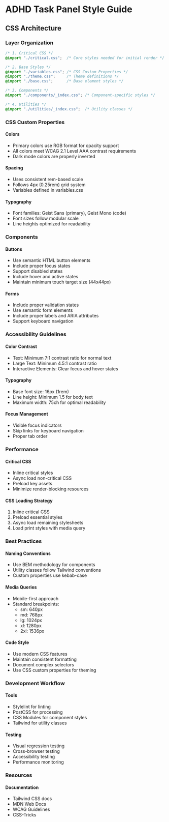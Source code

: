# ADHD Task Panel Style Guide

## CSS Architecture

### Layer Organization
```css
/* 1. Critical CSS */
@import "./critical.css";  /* Core styles needed for initial render */

/* 2. Base Styles */
@import "./variables.css"; /* CSS Custom Properties */
@import "./theme.css";     /* Theme definitions */
@import "./base.css";      /* Base element styles */

/* 3. Components */
@import "./components/_index.css"; /* Component-specific styles */

/* 4. Utilities */
@import "./utilities/_index.css";  /* Utility classes */
```

### CSS Custom Properties

#### Colors
- Primary colors use RGB format for opacity support
- All colors meet WCAG 2.1 Level AAA contrast requirements
- Dark mode colors are properly inverted

#### Spacing
- Uses consistent rem-based scale
- Follows 4px (0.25rem) grid system
- Variables defined in variables.css

#### Typography
- Font families: Geist Sans (primary), Geist Mono (code)
- Font sizes follow modular scale
- Line heights optimized for readability

### Components

#### Buttons
- Use semantic HTML button elements
- Include proper focus states
- Support disabled states
- Include hover and active states
- Maintain minimum touch target size (44x44px)

#### Forms
- Include proper validation states
- Use semantic form elements
- Include proper labels and ARIA attributes
- Support keyboard navigation

### Accessibility Guidelines

#### Color Contrast
- Text: Minimum 7:1 contrast ratio for normal text
- Large Text: Minimum 4.5:1 contrast ratio
- Interactive Elements: Clear focus and hover states

#### Typography
- Base font size: 16px (1rem)
- Line height: Minimum 1.5 for body text
- Maximum width: 75ch for optimal readability

#### Focus Management
- Visible focus indicators
- Skip links for keyboard navigation
- Proper tab order

### Performance

#### Critical CSS
- Inline critical styles
- Async load non-critical CSS
- Preload key assets
- Minimize render-blocking resources

#### CSS Loading Strategy
1. Inline critical CSS
2. Preload essential styles
3. Async load remaining stylesheets
4. Load print styles with media query

### Best Practices

#### Naming Conventions
- Use BEM methodology for components
- Utility classes follow Tailwind conventions
- Custom properties use kebab-case

#### Media Queries
- Mobile-first approach
- Standard breakpoints:
  - sm: 640px
  - md: 768px
  - lg: 1024px
  - xl: 1280px
  - 2xl: 1536px

#### Code Style
- Use modern CSS features
- Maintain consistent formatting
- Document complex selectors
- Use CSS custom properties for theming

### Development Workflow

#### Tools
- Stylelint for linting
- PostCSS for processing
- CSS Modules for component styles
- Tailwind for utility classes

#### Testing
- Visual regression testing
- Cross-browser testing
- Accessibility testing
- Performance monitoring

### Resources

#### Documentation
- Tailwind CSS docs
- MDN Web Docs
- WCAG Guidelines
- CSS-Tricks